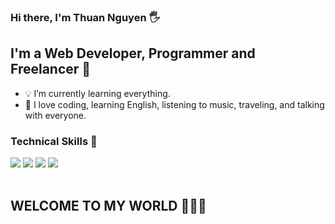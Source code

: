 ### Hi there, I'm Thuan Nguyen 🖐️

## I'm a Web Developer, Programmer and Freelancer 📌

- 💡 I’m currently learning everything. 
- 🧩 I love coding, learning English, listening to music, traveling, and talking with everyone.

### Technical Skills 📍
<div>
    <img src="https://img.icons8.com/fluency/48/null/mysql-logo.png"/>
    <img src="https://img.icons8.com/color/48/null/microsoft-sql-server.png"/>
    <img src="https://img.icons8.com/color/48/null/postgreesql.png"/>
    <img src="https://img.icons8.com/color/48/null/mongodb.png"/>
</div>
<br />

## WELCOME TO MY WORLD 🌱🌱🌱
